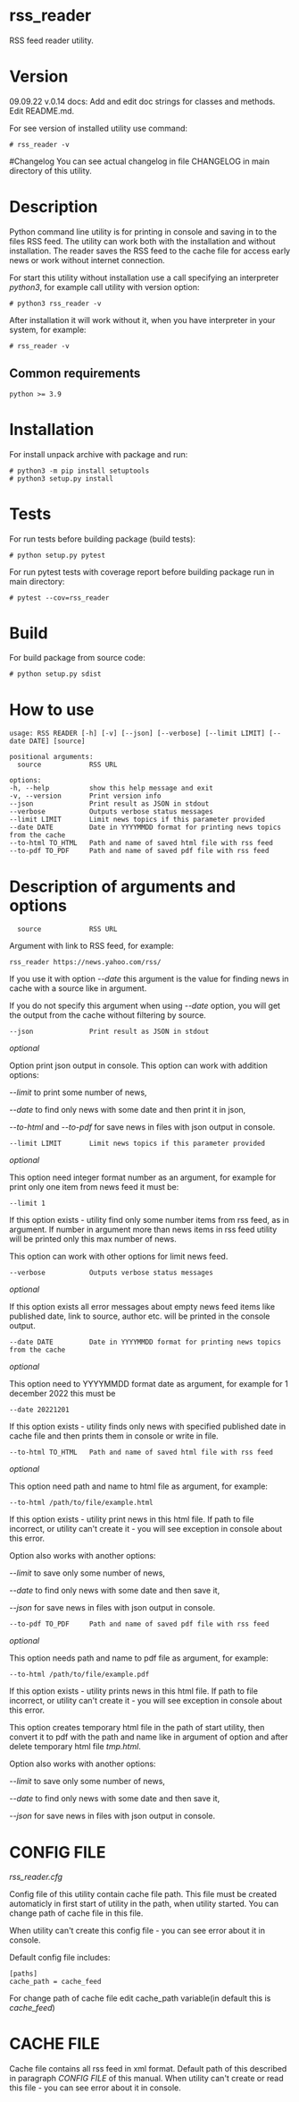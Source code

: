 # rss_reader
RSS feed reader utility.

# Version
09.09.22 v.0.14 docs: Add and edit doc strings for classes and methods. Edit README.md.

For see version of installed utility use command:
   
    # rss_reader -v

#Changelog
You can see actual changelog in file CHANGELOG in main directory of this utility.

# Description
Python command line utility is for printing in console and saving in to the files RSS feed.
The utility can work both with the installation and without installation.
The reader saves the RSS feed to the cache file for access early news or work 
without internet connection.

For start this utility without installation use a call specifying an interpreter *python3*, 
for example call utility with version option:

    # python3 rss_reader -v

After installation it will work without it, when you have interpreter in your system, for example:

    # rss_reader -v

## Common requirements
    python >= 3.9

# Installation
For install unpack archive with package and run:

    # python3 -m pip install setuptools
    # python3 setup.py install

# Tests
For run tests before building package (build tests):

    # python setup.py pytest

For run pytest tests with coverage report before building package run in main directory:

    # pytest --cov=rss_reader

# Build 
For build package from source code:

    # python setup.py sdist

# How to use

    usage: RSS READER [-h] [-v] [--json] [--verbose] [--limit LIMIT] [--date DATE] [source]
    
    positional arguments:
      source            RSS URL
    
    options:
    -h, --help          show this help message and exit
    -v, --version       Print version info
    --json              Print result as JSON in stdout
    --verbose           Outputs verbose status messages
    --limit LIMIT       Limit news topics if this parameter provided
    --date DATE         Date in YYYYMMDD format for printing news topics from the cache
    --to-html TO_HTML   Path and name of saved html file with rss feed
    --to-pdf TO_PDF     Path and name of saved pdf file with rss feed


# Description of arguments and options

      source            RSS URL

Argument with link to RSS feed, for example:

    rss_reader https://news.yahoo.com/rss/

If you use it with option *--date* this argument is the value for finding
news in cache with a source like in argument.

If you do not specify this argument when using *--date* option, 
you will get the output from the cache without filtering by source.


    --json              Print result as JSON in stdout

*optional*

Option print json output in console. This option can work with addition options:

*--limit* to print some number of news, 

*--date* to find only news with some date and then print it in json, 

*--to-html* and *--to-pdf* for save news in files with json output in console.

    --limit LIMIT       Limit news topics if this parameter provided

*optional*

This option need integer format number as an argument, for example for print 
only one item from news feed it must be:
    
    --limit 1

If this option exists - utility find only some number items from rss feed, as in argument.
If number in argument more than news items in rss feed utility will be printed only this max number of news.

This option can work with other options for limit news feed.

    --verbose           Outputs verbose status messages

*optional*

If this option exists all error messages about empty news feed items like published date, 
link to source, author etc. will be printed in the console output.

    --date DATE         Date in YYYYMMDD format for printing news topics from the cache

*optional*

This option need to YYYYMMDD format date as argument, for example for 1 december 2022 this must be
    
    --date 20221201

If this option exists - utility finds only news with specified published date in cache file and
then prints them in console or write in file.

    --to-html TO_HTML   Path and name of saved html file with rss feed

*optional*

This option need path and name to html file as argument, for example:
    
    --to-html /path/to/file/example.html

If this option exists - utility print news in this html file. If path to file incorrect, 
or utility can't create it - you will see exception in console about this error.

Option also works with another options:

*--limit* to save only some number of news, 

*--date* to find only news with some date and then save it, 

*--json* for save news in files with json output in console.

    --to-pdf TO_PDF     Path and name of saved pdf file with rss feed

*optional*

This option needs path and name to pdf file as argument, for example:
    
    --to-html /path/to/file/example.pdf

If this option exists - utility prints news in this html file. If path to file incorrect, 
or utility can't create it - you will see exception in console about this error.

This option creates temporary html file in the path of start utility, then convert it to pdf with
the path and name like in argument of option and after delete temporary html file *tmp.html*.

Option also works with another options:

*--limit* to save only some number of news, 

*--date* to find only news with some date and then save it, 

*--json* for save news in files with json output in console.

# CONFIG FILE

*rss_reader.cfg*

Config file of this utility contain cache file path.
This file must be created automaticly in first start of utility in the path, when utility started.
You can change path of cache file in this file.

When utility can't create this config file - you can see error about it in console.

Default config file includes:

    [paths]
    cache_path = cache_feed

For change path of cache file edit cache_path variable(in default this is *cache_feed*)

# CACHE FILE

Cache file contains all rss feed in xml format. Default path of this 
described in paragraph *CONFIG FILE* of this manual.
When utility can't create or read this file - you can see error about it in console.

    
